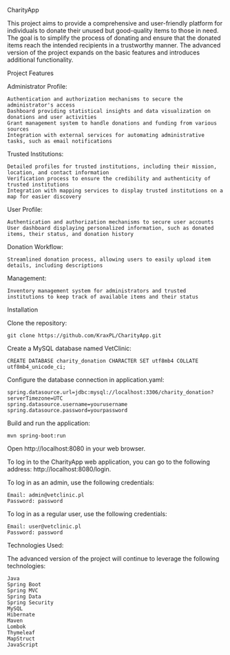 CharityApp

This project aims to provide a comprehensive and user-friendly platform for individuals to donate their unused but good-quality items to those in need. 
The goal is to simplify the process of donating and ensure that the donated items reach the intended recipients in a trustworthy manner. 
The advanced version of the project expands on the basic features and introduces additional functionality.


Project Features

Administrator Profile:

    Authentication and authorization mechanisms to secure the administrator's access
    Dashboard providing statistical insights and data visualization on donations and user activities
    Grant management system to handle donations and funding from various sources
    Integration with external services for automating administrative tasks, such as email notifications

Trusted Institutions:

    Detailed profiles for trusted institutions, including their mission, location, and contact information
    Verification process to ensure the credibility and authenticity of trusted institutions
    Integration with mapping services to display trusted institutions on a map for easier discovery

User Profile:

    Authentication and authorization mechanisms to secure user accounts
    User dashboard displaying personalized information, such as donated items, their status, and donation history

Donation Workflow:

    Streamlined donation process, allowing users to easily upload item details, including descriptions

Management:

    Inventory management system for administrators and trusted institutions to keep track of available items and their status
    
    
Installation

Clone the repository:

    git clone https://github.com/KraxPL/CharityApp.git

Create a MySQL database named VetClinic:

    CREATE DATABASE charity_donation CHARACTER SET utf8mb4 COLLATE utf8mb4_unicode_ci;

Configure the database connection in application.yaml:

    spring.datasource.url=jdbc:mysql://localhost:3306/charity_donation?serverTimezone=UTC
    spring.datasource.username=yourusername
    spring.datasource.password=yourpassword

Build and run the application:

    mvn spring-boot:run

Open http://localhost:8080 in your web browser.

To log in to the CharityApp web application, you can go to the following address: http://localhost:8080/login.

To log in as an admin, use the following credentials:

    Email: admin@vetclinic.pl
    Password: password

To log in as a regular user, use the following credentials:

    Email: user@vetclinic.pl
    Password: password


Technologies Used:

The advanced version of the project will continue to leverage the following technologies:

    Java
    Spring Boot
    Spring MVC
    Spring Data
    Spring Security
    MySQL
    Hibernate
    Maven
    Lombok
    Thymeleaf
    MapStruct
    JavaScript
